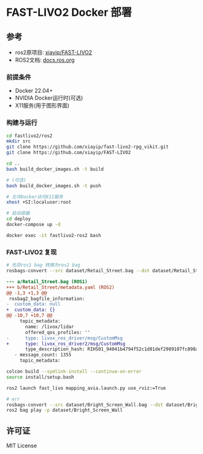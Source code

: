 # FAST-LIVO2 Docker 部署

## 参考

- ros2原项目: [xiayip/FAST-LIVO2](https://github.com/xiayip/FAST-LIVO2)
- ROS2文档: [docs.ros.org](https://docs.ros.org/en/humble/)

### 前提条件

- Docker 22.04+
- NVIDIA Docker运行时(可选)
- X11服务(用于图形界面)

### 构建与运行

```bash
cd fastlivo2/ros2
mkdir src
git clone https://github.com/xiayip/fast-livo2-rpg_vikit.git
git clone https://github.com/xiayip/FAST-LIVO2

cd ..
bash build_docker_images.sh -t build

# (可选)
bash build_docker_images.sh -t push

# 允许Docker访问X11服务
xhost +SI:localuser:root

# 启动容器
cd deploy
docker-compose up -d

docker exec -it fastlivo2-ros2 bash
```

### FAST-LIVO2 复现

```bash
# 先将ros1 bag 转换为ros2 bag
rosbags-convert --src dataset/Retail_Street.bag --dst dataset/Retail_Street
```

```diff
--- a/Retail_Street.bag (ROS1)
+++ b/Retail_Street/metadata.yaml (ROS2)
@@ -1,3 +1,3 @@
 rosbag2_bagfile_information:
-  custom_data: null
+  custom_data: {}
@@ -10,7 +10,7 @@
     topic_metadata:
       name: /livox/lidar
       offered_qos_profiles: ''
-      type: livox_ros_driver/msg/CustomMsg
+      type: livox_ros_driver2/msg/CustomMsg
       type_description_hash: RIHS01_94041b4794f52c1d81def2989107fc898a62dacb7a39d5dbe80d4b55e538bf6d
   - message_count: 1355
     topic_metadata:
```

```bash
colcon build --symlink-install --continue-on-error
source install/setup.bash

ros2 launch fast_livo mapping_avia.launch.py use_rviz:=True
```

```bash
# err
rosbags-convert --src dataset/Bright_Screen_Wall.bag --dst dataset/Bright_Screen_Wall
ros2 bag play -p dataset/Bright_Screen_Wall
```

## 许可证

MIT License
